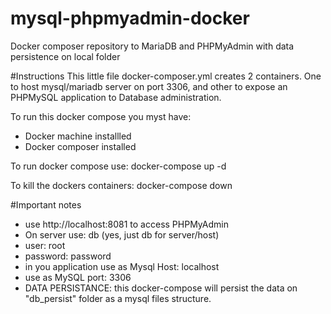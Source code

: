 # mysql-phpmyadmin-docker
Docker composer repository to MariaDB and PHPMyAdmin with data persistence on local folder

#Instructions
This little file docker-composer.yml creates 2 containers. One to host mysql/mariadb server on port 3306, and other to expose an PHPMySQL application to Database administration.

To run this docker compose you myst have:
- Docker machine installled
- Docker composer installed

To run docker compose use:
  docker-compose up -d
  
To kill the dockers containers:
  docker-compose down

#Important notes
- use http://localhost:8081 to access PHPMyAdmin
- On server use: db (yes, just db for server/host)
- user: root
- password: password
- in you application use as Mysql Host: localhost
- use as MySQL port: 3306
- DATA PERSISTANCE: this docker-compose will persist the data on "db_persist" folder as a mysql files structure.


